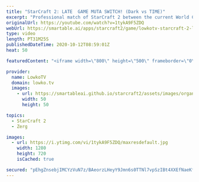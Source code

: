 ```yaml
---
title: "StarCraft 2: LATE  GAME MUTA SWITCH! (Dark vs TIME)"
excerpt: "Professional match of StarCraft 2 between the current World Champion Dark and TIME the highest ranked player from China. In this match we see both players take a slightly uncommon path in their macro games. Tactical Nukes by TIME and a late game Mutalisk transition by Dark.  Become a YouTube member:"
originalUrl: https://youtube.com/watch?v=1tykA9F5ZDQ
webUrl: https://smartable.ai/apps/starcraft2/game/lowkotv-starcraft-2-late-game-muta-switch-dark-vs-time/
type: video
length: PT31M25S
publishedDateTime: 2020-10-12T08:59:01Z
heat: 50

featuredContent: "<iframe width=\"800\" height=\"500\" frameborder=\"0\" src=\"https://www.youtube.com/embed/1tykA9F5ZDQ\" allow=\"accelerometer; autoplay; encrypted-media; gyroscope; picture-in-picture\" allowfullscreen></iframe>"

provider:
  name: LowkoTV
  domain: lowko.tv
  images:
    - url: https://smartableai.github.io/starcraft2/assets/images/organizations/lowko.tv-50x50.jpg
      width: 50
      height: 50

topics:
  - StarCraft 2
  - Zerg

images:
  - url: https://i.ytimg.com/vi/1tykA9F5ZDQ/maxresdefault.jpg
    width: 1280
    height: 720
    isCached: true

secured: "pEhgZnsebjIMCYzVuN7z/BAeorzLHeyY9Jmn6s0TTNl7vpSzIBt4XXEfNaeKfUbOOTaGTulIQdsEvbgt1KFcZFvb3kCbi8i6k/OLu4z1h5YzlI81oKcVuuq9RG+gT/Ldlh496FvX1blt/bJ2wS1XgdaCzsCyL8DuGFC+QmH78+vcDpQyKR67qWXbh+S+ZJ+/d8epXRtLz6pflqhxl8SuBACBukYM3THxCmCOl8fO16Z72H9TC/l1UJ2fSH3BCj+a/9XoZUt5E3TOCReReYHNoIjDU1jsiGinKaHdqkGCgqCzZ3x6M71xJdwfLqtUgVCvMELeF7c5dL/6oqmSfUuI9WTOBz91meNvUAzIXXtwGJBPG60WIoTSm0IPHkv++qnTWOF+FjymKvgalwwsGxnzWubHyeQMVURO87uwbx+Z0po=;CL/od6V5nC+LMaD/tZdcQA=="
---
```


